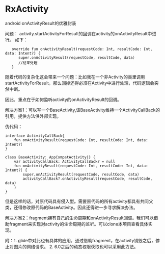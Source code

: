 # RxActivity
android  onActivityResult的优雅封装

问题：
activity.startActivityForResult的回调在activity的onActivityResult中进行。
如下：
```
   override fun onActivityResult(requestCode: Int, resultCode: Int, data: Intent?) {
      super.onActivityResult(requestCode, resultCode, data)
      //结果处理
   }
```
随着代码的复杂化这会带来一个问题：比如我在一个非Activity的类里调用startActivityForResult，那么回掉还得必须在Activity中进行处理，代码逻辑会突然中断。

因此，重点在于如何监听activity的onActivityResult的回调。

解决方案1：可以写一个BaseActivity,该BaseActivity维持一个ActivityCallBack的引用，提供方法供外部实现。

伪代码：
```
interface ActivityCallBack{
    fun onActivityResult(requestCode: Int, resultCode: Int, data: Intent?)
}
```
```
class BaseActivity: AppCompatActivity() {
    var activityCallBack: ActivityCallBack? = null
    fun onActivityResult(requestCode: Int, resultCode: Int, data: Intent?) {
        super.onActivityResult(requestCode, resultCode, data)
        activityCallBack?.onActivityResult(requestCode, resultCode, data)
    }
}
```

但是这样的话，对原代码具有侵入型。需要原代码的所有activity都具有共同父类，还得修改原代码的BaseActivity。因此还得进一步寻求解决办法。

解决方案2：fragment拥有自己的生命周期和onActivityResult回调。我们可以借助fragment来实现对activity的生命周期的监听。可以clone本项目查看具体实现。

附：1. glide中对此也有具体的应用，通过借助fragment，在activity销毁之后，停止对图片的网络请求。
   2. 6.0之后的动态权限获取也可以采用此方法。
